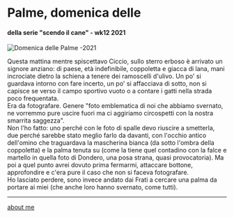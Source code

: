 # Palme, domenica delle   
#### della serie "scendo il cane" - wk12 2021   

![](https://www.dropbox.com/s/ajixb91ehfv3192/screenshot_2021-03-28%20foto%20in%20fotoblog%2020-21%20-%20google%20foto.png?raw=1 "Domenica delle Palme -2021")  
  
Questa mattina mentre spiscettavo Ciccio, sullo sterro erboso è arrivato un signore anziano: di paese, età indefinibile, coppoletta e giacca di lana, mani incrociate dietro la schiena a tenere dei ramoscelli d'ulivo. Un po' si guardava intorno con fare incerto, un po' si affacciava di sotto, non si capisce se verso il campo sportivo vuoto o a contare i gatti nella strada poco frequentata.   
Era da fotografare. Genere "foto emblematica di noi che abbiamo svernato, ne vorremmo pure uscire fuori ma ci aggiriamo circospetti con la nostra smarrita saggezza".  
Non l'ho fatto: uno perché con le foto di spalle devo riuscire a smetterla, due perché sarebbe stato meglio farlo da davanti, con l'occhio antico dell'omino che traguardava la mascherina bianca (da sotto l'ombra della coppoletta) e la palma tenuta su (come la tiene quel contadino con la falce e martello in quella foto di Dondero, una posa strana, quasi provocatoria). Ma poi a quel punto avrei dovuto prima fermarmi, attaccare bottone, approfondire e c'era pure il caso che non si faceva fotografare.     
Ho lasciato perdere, sono invece andato dai Frati a cercare una palma da portare ai miei (che anche loro hanno svernato, come tutti).  

---    
[about me](https://about.me/cacioman) 
